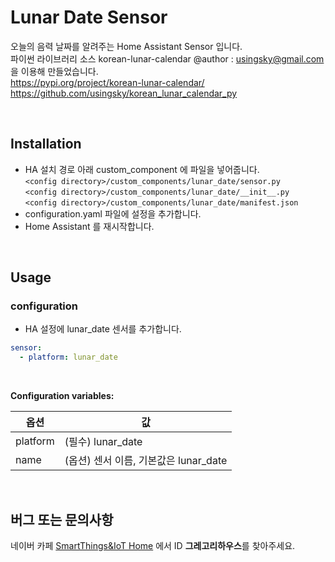 # Lunar Date Sensor

오늘의 음력 날짜를 알려주는 Home Assistant Sensor 입니다. \
파이썬 라이브러리 소스 korean-lunar-calendar @author : usingsky@gmail.com 을 이용해 만들었습니다. \
https://pypi.org/project/korean-lunar-calendar/ \
https://github.com/usingsky/korean_lunar_calendar_py


<br>

## Installation

- HA 설치 경로 아래 custom_component 에 파일을 넣어줍니다.
<br>`<config directory>/custom_components/lunar_date/sensor.py`
<br>`<config directory>/custom_components/lunar_date/__init__.py`
<br>`<config directory>/custom_components/lunar_date/manifest.json`
- configuration.yaml 파일에 설정을 추가합니다. 
- Home Assistant 를 재시작합니다.

<br>

## Usage

### configuration
- HA 설정에 lunar_date 센서를 추가합니다.

```yaml
sensor:
  - platform: lunar_date
```
<br>

**Configuration variables:**

|옵션|값|
|--|--|
|platform|  (필수) lunar_date
|name| (옵션) 센서 이름, 기본값은 lunar_date

<br>

## 버그 또는 문의사항
네이버 카페 [SmartThings&IoT Home](https://cafe.naver.com/stsmarthome/) 에서 ID **그레고리하우스**를 찾아주세요.

